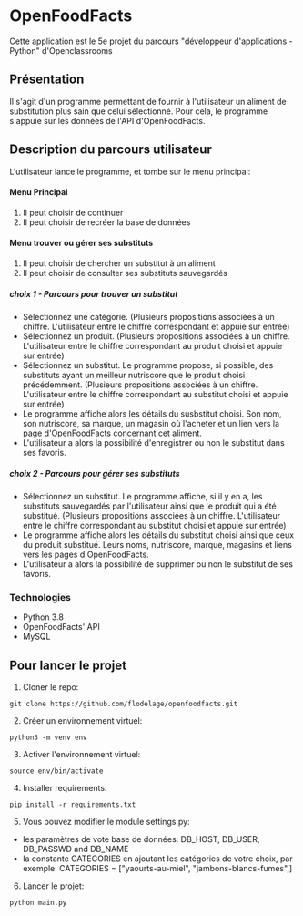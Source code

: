 
# OpenFoodFacts
Cette application est le 5e projet du parcours "développeur d'applications - Python" d'Openclassrooms

## Présentation
Il s'agit d'un programme permettant de fournir à l'utilisateur un aliment de substitution plus sain que celui sélectionné.
Pour cela, le programme s'appuie sur les données de l'API d'OpenFoodFacts.

## Description du parcours utilisateur
L'utilisateur lance le programme, et tombe sur le menu principal:
#### Menu Principal
1. Il peut choisir de continuer
2. Il peut choisir de recréer la base de données

#### Menu trouver ou gérer ses substituts
1. Il peut choisir de chercher un substitut à un aliment
2. Il peut choisir de consulter ses substituts sauvegardés

##### choix 1 - Parcours pour trouver un substitut
* Sélectionnez une catégorie. (Plusieurs propositions associées à un chiffre. L'utilisateur entre le chiffre correspondant et appuie sur entrée)
* Sélectionnez un produit. (Plusieurs propositions associées à un chiffre. L'utilisateur entre le chiffre correspondant au produit choisi et appuie sur entrée)
* Sélectionnez un substitut. Le programme propose, si possible, des substituts ayant un meilleur nutriscore que le produit choisi précédemment. (Plusieurs propositions associées à un chiffre. L'utilisateur entre le chiffre correspondant au substitut choisi et appuie sur entrée)
* Le programme affiche alors les détails du susbstitut choisi. Son nom, son nutriscore, sa marque, un magasin où l'acheter et un lien vers la page d'OpenFoodFacts concernant cet aliment.
* L'utilisateur a alors la possibilité d'enregistrer ou non le substitut dans ses favoris.

##### choix 2 - Parcours pour gérer ses substituts
* Sélectionnez un substitut. Le programme affiche, si il y en a, les substituts sauvegardés par l'utilisateur ainsi que le produit qui a été substitué. (Plusieurs propositions associées à un chiffre. L'utilisateur entre le chiffre correspondant au substitut choisi et appuie sur entrée)
* Le programme affiche alors les détails du substitut choisi ainsi que ceux du produit substitué. Leurs noms, nutriscore, marque, magasins et liens vers les pages d'OpenFoodFacts.
* L'utilisateur a alors la possibilité de supprimer ou non le substitut de ses favoris.

### Technologies
* Python 3.8
* OpenFoodFacts' API
* MySQL

## Pour lancer le projet
1. Cloner le repo:
```
git clone https://github.com/flodelage/openfoodfacts.git
```

2. Créer un environnement virtuel:
```
python3 -m venv env
```

3. Activer l'environnement virtuel:
```
source env/bin/activate
```

4. Installer requirements:
```
pip install -r requirements.txt
```

5. Vous pouvez modifier le module settings.py:
* les paramètres de vote base de données:
DB_HOST, DB_USER, DB_PASSWD and DB_NAME
* la constante CATEGORIES en ajoutant les catégories de votre choix, par exemple: CATEGORIES = ["yaourts-au-miel", "jambons-blancs-fumes",]

6. Lancer le projet:
```
python main.py
```
